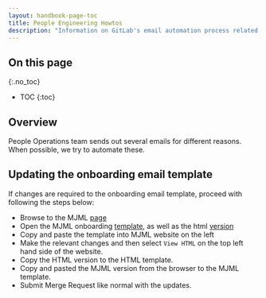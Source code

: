 ```yaml
---
layout: handbook-page-toc
title: People Engineering Howtos
description: "Information on GitLab's email automation process related to People Group tasks."
---
```


## On this page

{:.no_toc}

- TOC
{:toc}

## Overview

People Operations team sends out several emails for different reasons. When possible, we try to automate these.

## Updating the onboarding email template

If changes are required to the onboarding email template, proceed with following the steps below:

- Browse to the MJML [page](https://mjml.io/try-it-live/)
- Open the MJML onboarding [template](https://gitlab.com/gitlab-com/people-group/employment-templates/-/blob/master/email_templates/onboarding_email.mjml), as well as the html [version](https://gitlab.com/gitlab-com/people-group/employment-templates/-/blob/master/email_templates/onboarding_email.html)
- Copy and paste the template into MJML website on the left
- Make the relevant changes and then select `View HTML` on the top left hand side of the website.
- Copy the HTML version to the HTML template.
- Copy and pasted the MJML version from the browser to the MJML template.
- Submit Merge Request like normal with the updates.